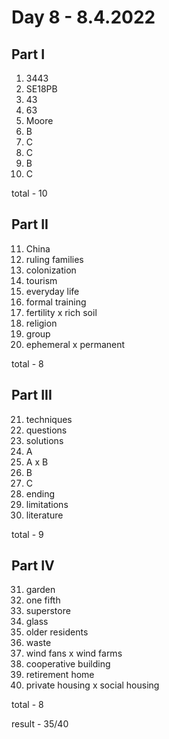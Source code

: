# Day 8 - 8.4.2022

## Part I

1. 3443
2. SE18PB
3. 43
4. 63
5. Moore
6. B
7. C
8. C
9. B
10. C

total - 10

## Part II

11. China
12. ruling families
13. colonization
14. tourism
15. everyday life
16. formal training
17. fertility x rich soil
18. religion
19. group
20. ephemeral x permanent

total - 8

## Part III

21. techniques
22. questions
23. solutions
24. A
25. A x B
26. B
27. C
28. ending
29. limitations
30. literature

total - 9

## Part IV

31. garden
32. one fifth
33. superstore
34. glass
35. older residents
36. waste
37. wind fans x wind farms
38. cooperative building
39. retirement home
40. private housing x social housing

total - 8

result - 35/40
